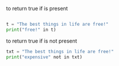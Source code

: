 to return true if is present
```python

t = "The best things in life are free!"  
print("free!" in t)

```
to return true if is not present

```python
txt = "The best things in life are free!"  
print("expensive" not in txt)
```



